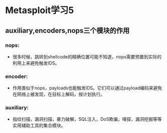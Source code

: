 # Metasploit学习5    
  
##  auxiliary,encoders,nops三个模块的作用
  
### **nops:**   
  
* 很多时候，跳转到shellcode的精确位置可能不知道，nops需要预置到实际的利用上来避免触发IDS。  
  
  
### **encoder:**  
  
* 作用类似于nops，payloads也能触发IDS。它们可以通过payload编码来避免在网络上被发现，在目标上解码，按计划执行。  
  
  
### **auxiliary:**   
  
* 指纹扫描，漏洞扫描，暴力破解，SQL注入，DoS欺骗，嗅探，漏洞挖掘等等实用辅助工具的集合模块。  
  


